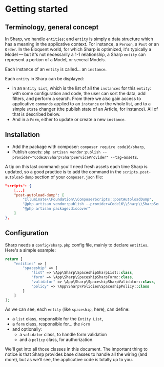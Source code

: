 # Getting started

## Terminology, general concept

In Sharp, we handle `entities`; and `entity` is simply a data structure which has a meaning in the applicative context. For instance, a `Person`, a `Post` or an `Order`. In the Eloquent world, for which Sharp is optimized, it's typically a Model — but it's not necessarily a 1-1 relationship, a Sharp `entity` can represent a portion of a Model, or several Models.

Each instance of an `entity` is called... an `instance`.

Each `entity` in Sharp can be displayed:
- in an `Entity List`, which is the list of all the `instances` for this `entity`: with some configuration and code, the user can sort the data, add filters, and perform a search. From there we also gain access to applicative `commands` applied to an `instance` or the whole list, and to a simple `state` changer (the publish state of an Article, for instance). All of that is described below.
- And in a `Form`, either to update or create a new `instance`.

## Installation

- Add the package with composer: `composer require code16/sharp`,
- Publish assets: `php artisan vendor:publish --provider="Code16\Sharp\SharpServiceProvider" --tag=assets`.

A tip on this last command: you'll need fresh assets each time Sharp is updated, so a good practice is to add the command in the `scripts.post-autoload-dump` section of your `composer.json` file:

```json
"scripts": {
    [...]
    "post-autoload-dump": [
        "Illuminate\\Foundation\\ComposerScripts::postAutoloadDump",
        "@php artisan vendor:publish --provider=Code16\\Sharp\\SharpServiceProvider --tag=assets --force",
        "@php artisan package:discover"
    ]
},
```

## Configuration

Sharp needs a `config/sharp.php` config file, mainly to declare `entities`. Here's a simple example:

```php
return [
    "entities" => [
        "spaceship" => [
            "list" => \App\Sharp\SpaceshipSharpList::class,
            "form" => \App\Sharp\SpaceshipSharpForm::class,
            "validator" => \App\Sharp\SpaceshipSharpValidator::class,
            "policy" => \App\Sharp\Policies\SpaceshipPolicy::class
        ]
    ]
];
```

As we can see, each `entity` (like `spaceship`, here), can define:

- a `list` class, responsible for the `Entity List`,
- a `form` class, responsible for... the `Form`
- and optionally:
	- a `validator` class, to handle form validation
	- and a `policy` class, for authorization.

We'll get into all those classes in this document. The important thing to notice is that Sharp provides base classes to handle all the wiring (and more), but as we'll see, the applicative code is totally up to you.
